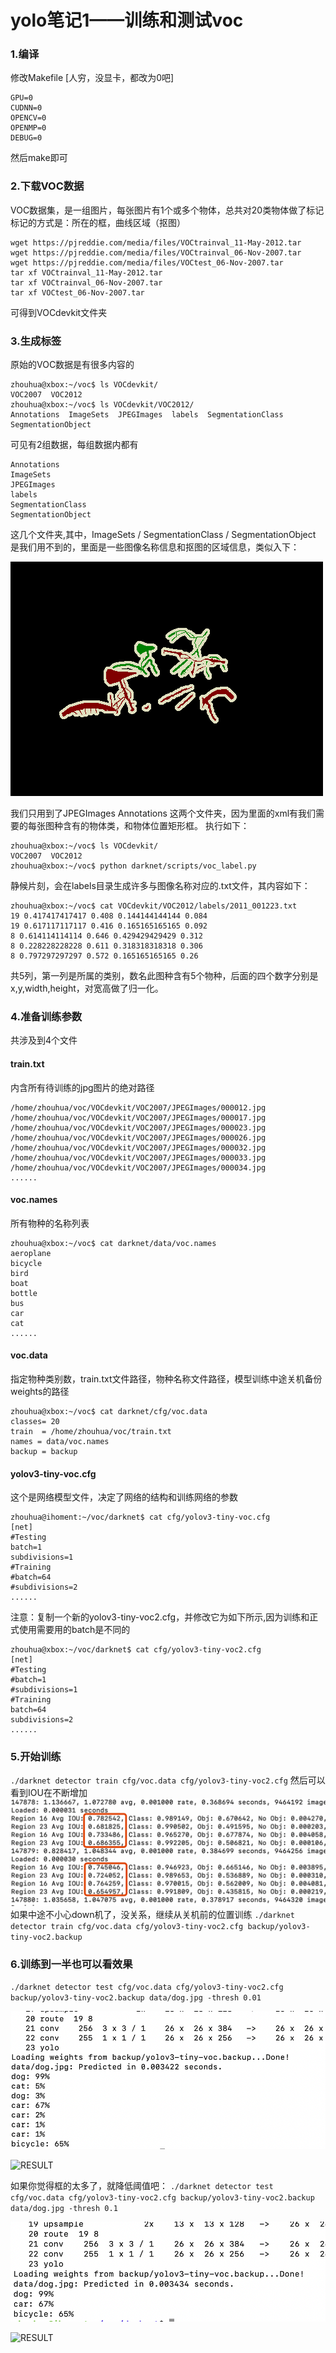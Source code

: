 # yolo笔记1——训练和测试voc
### 1.编译
修改Makefile [人穷，没显卡，都改为0吧]

```
GPU=0
CUDNN=0
OPENCV=0
OPENMP=0
DEBUG=0
```
然后make即可
### 2.下载VOC数据
VOC数据集，是一组图片，每张图片有1个或多个物体，总共对20类物体做了标记
标记的方式是：所在的框，曲线区域（抠图）
```
wget https://pjreddie.com/media/files/VOCtrainval_11-May-2012.tar
wget https://pjreddie.com/media/files/VOCtrainval_06-Nov-2007.tar
wget https://pjreddie.com/media/files/VOCtest_06-Nov-2007.tar
tar xf VOCtrainval_11-May-2012.tar
tar xf VOCtrainval_06-Nov-2007.tar
tar xf VOCtest_06-Nov-2007.tar
```
可得到VOCdevkit文件夹
### 3.生成标签
原始的VOC数据是有很多内容的
```
zhouhua@xbox:~/voc$ ls VOCdevkit/
VOC2007  VOC2012
zhouhua@xbox:~/voc$ ls VOCdevkit/VOC2012/
Annotations  ImageSets  JPEGImages  labels  SegmentationClass  SegmentationObject
```
可见有2组数据，每组数据内都有

```
Annotations
ImageSets
JPEGImages
labels
SegmentationClass
SegmentationObject
```
这几个文件夹,其中，ImageSets / SegmentationClass / SegmentationObject 是我们用不到的，里面是一些图像名称信息和抠图的区域信息，类似入下：

![抠图](./2011_002223.png)

我们只用到了JPEGImages Annotations 这两个文件夹，因为里面的xml有我们需要的每张图种含有的物体类，和物体位置矩形框。
执行如下：

```
zhouhua@xbox:~/voc$ ls VOCdevkit/
VOC2007  VOC2012
zhouhua@xbox:~/voc$ python darknet/scripts/voc_label.py 
```
静候片刻，会在labels目录生成许多与图像名称对应的.txt文件，其内容如下：

```
zhouhua@xbox:~/voc$ cat VOCdevkit/VOC2012/labels/2011_001223.txt 
19 0.417417417417 0.408 0.144144144144 0.084
19 0.617117117117 0.416 0.165165165165 0.092
8 0.614114114114 0.646 0.429429429429 0.312
8 0.228228228228 0.611 0.318318318318 0.306
8 0.797297297297 0.572 0.165165165165 0.26
```
共5列，第一列是所属的类别，数名此图种含有5个物种，后面的四个数字分别是x,y,width,height，对宽高做了归一化。
### 4.准备训练参数
共涉及到4个文件
#### train.txt
内含所有待训练的jpg图片的绝对路径
```
/home/zhouhua/voc/VOCdevkit/VOC2007/JPEGImages/000012.jpg
/home/zhouhua/voc/VOCdevkit/VOC2007/JPEGImages/000017.jpg
/home/zhouhua/voc/VOCdevkit/VOC2007/JPEGImages/000023.jpg
/home/zhouhua/voc/VOCdevkit/VOC2007/JPEGImages/000026.jpg
/home/zhouhua/voc/VOCdevkit/VOC2007/JPEGImages/000032.jpg
/home/zhouhua/voc/VOCdevkit/VOC2007/JPEGImages/000033.jpg
/home/zhouhua/voc/VOCdevkit/VOC2007/JPEGImages/000034.jpg
......
```
#### voc.names
所有物种的名称列表
```
zhouhua@xbox:~/voc$ cat darknet/data/voc.names 
aeroplane
bicycle
bird
boat
bottle
bus
car
cat
......

```


#### voc.data  
指定物种类别数，train.txt文件路径，物种名称文件路径，模型训练中途关机备份weights的路径
```
zhouhua@xbox:~/voc$ cat darknet/cfg/voc.data 
classes= 20
train  = /home/zhouhua/voc/train.txt
names = data/voc.names
backup = backup
```
#### yolov3-tiny-voc.cfg 
这个是网络模型文件，决定了网络的结构和训练网络的参数

```
zhouhua@ihoment:~/voc/darknet$ cat cfg/yolov3-tiny-voc.cfg 
[net]
#Testing
batch=1
subdivisions=1
#Training
#batch=64
#subdivisions=2
......
```

注意：复制一个新的yolov3-tiny-voc2.cfg，并修改它为如下所示,因为训练和正式使用需要用的batch是不同的
```
zhouhua@xbox:~/voc/darknet$ cat cfg/yolov3-tiny-voc2.cfg 
[net]
#Testing
#batch=1
#subdivisions=1
#Training
batch=64
subdivisions=2
......
```
### 5.开始训练
`./darknet detector train cfg/voc.data cfg/yolov3-tiny-voc2.cfg`
然后可以看到IOU在不断增加
![IOU](./IOU.png)
如果中途不小心down机了，没关系，继续从关机前的位置训练
`./darknet detector train cfg/voc.data cfg/yolov3-tiny-voc2.cfg backup/yolov3-tiny-voc2.backup`

### 6.训练到一半也可以看效果
`./darknet detector test cfg/voc.data cfg/yolov3-tiny-voc2.cfg backup/yolov3-tiny-voc2.backup data/dog.jpg -thresh 0.01`

![RESULT](./RESULT.png)

![RESULT](./predictions_001.png)

如果你觉得框的太多了，就降低阈值吧：
`./darknet detector test cfg/voc.data cfg/yolov3-tiny-voc2.cfg backup/yolov3-tiny-voc2.backup data/dog.jpg -thresh 0.1`

![RESULT](./RESULT2.png)

![RESULT](./predictions_03.png)

